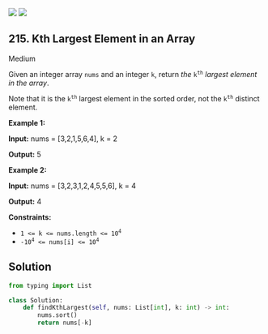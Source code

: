 [![](https://img.shields.io/github/stars/LeetCode-Top-Interview-150/LeetCode-Top-Interview-150?label=Stars&style=flat-square)](https://github.com/LeetCode-Top-Interview-150/LeetCode-Top-Interview-150)
[![](https://img.shields.io/github/forks/LeetCode-Top-Interview-150/LeetCode-Top-Interview-150?label=Fork%20me%20on%20GitHub%20&style=flat-square)](https://github.com/LeetCode-Top-Interview-150/LeetCode-Top-Interview-150/fork)

## 215\. Kth Largest Element in an Array

Medium

Given an integer array `nums` and an integer `k`, return _the_ <code>k<sup>th</sup></code> _largest element in the array_.

Note that it is the <code>k<sup>th</sup></code> largest element in the sorted order, not the <code>k<sup>th</sup></code> distinct element.

**Example 1:**

**Input:** nums = [3,2,1,5,6,4], k = 2

**Output:** 5 

**Example 2:**

**Input:** nums = [3,2,3,1,2,4,5,5,6], k = 4

**Output:** 4 

**Constraints:**

*   <code>1 <= k <= nums.length <= 10<sup>4</sup></code>
*   <code>-10<sup>4</sup> <= nums[i] <= 10<sup>4</sup></code>

## Solution

```python
from typing import List

class Solution:
    def findKthLargest(self, nums: List[int], k: int) -> int:
        nums.sort()
        return nums[-k]
```